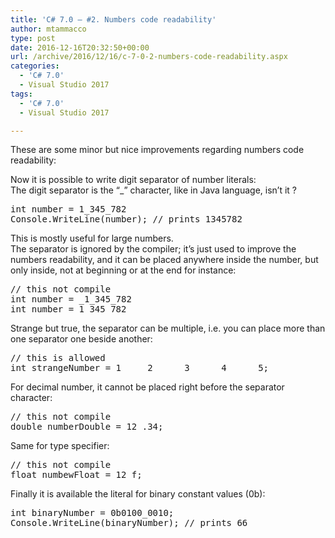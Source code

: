 ```yaml
---
title: 'C# 7.0 – #2. Numbers code readability'
author: mtammacco
type: post
date: 2016-12-16T20:32:50+00:00
url: /archive/2016/12/16/c-7-0-2-numbers-code-readability.aspx
categories:
  - 'C# 7.0'
  - Visual Studio 2017
tags:
  - 'C# 7.0'
  - Visual Studio 2017

---
```

These are some minor but nice improvements regarding numbers code readability:

Now it is possible to write digit separator of number literals:  
The digit separator is the &#8220;_&#8221; character, like in Java language, isn&#8217;t it ?

<pre class="brush: csharp; title: ; notranslate" title="">int number = 1_345_782
Console.WriteLine(number); // prints 1345782
</pre>

This is mostly useful for large numbers.  
The separator is ignored by the compiler; it&#8217;s just used to improve the numbers readability, and it can be placed anywhere inside the number, but only inside, not at beginning or at the end for instance:

<pre class="brush: csharp; title: ; notranslate" title="">// this not compile
int number = _1_345_782
int number = 1_345_782_
</pre>

Strange but true, the separator can be multiple, i.e. you can place more than one separator one beside another:

<pre class="brush: csharp; title: ; notranslate" title="">// this is allowed
int strangeNumber = 1_____2______3______4______5;
</pre>

For decimal number, it cannot be placed right before the separator character:

<pre class="brush: csharp; title: ; notranslate" title="">// this not compile
double numberDouble = 12_.34;
</pre>

Same for type specifier:

<pre class="brush: csharp; title: ; notranslate" title="">// this not compile
float numbewFloat = 12_f;
</pre>

Finally it is available the literal for binary constant values (0b):

<pre class="brush: csharp; title: ; notranslate" title="">int binaryNumber = 0b0100_0010;
Console.WriteLine(binaryNumber); // prints 66
</pre>